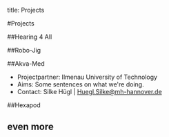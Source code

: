 

title: Projects

#Projects


##Hearing 4 All

##Robo-Jig

##Akva-Med
-   Projectpartner: Ilmenau University of Technology
-   Aims:
    Some sentences on what we're doing.
-   Contact: Silke Hügl | Huegl.Silke@mh-hannover.de

##Hexapod

## even more